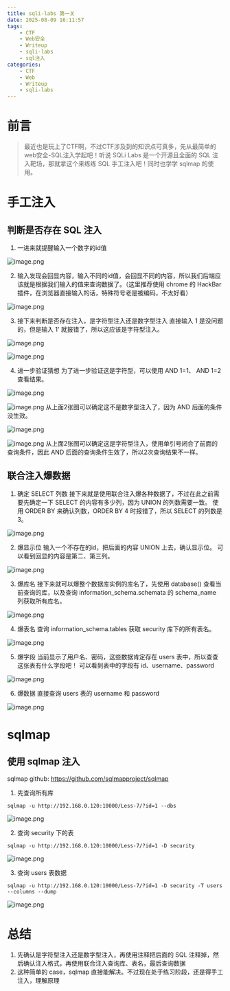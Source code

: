 ```yaml
---
title: sqli-labs 第一关
date: 2025-08-09 16:11:57
tags:
    - CTF
    - Web安全
    - Writeup
    - sqli-labs
    - sql注入
categories:
    - CTF
    - Web
    - Writeup
    - sqli-labs
---
```

# 前言

> 最近也是玩上了CTF啊，不过CTF涉及到的知识点可真多，先从最简单的web安全-SQL注入学起吧！听说 SQLi Labs 是一个开源且全面的 SQL 注入靶场，那就拿这个来练练 SQL 手工注入吧！同时也学学 sqlmap 的使用。

# 手工注入
## 判断是否存在 SQL 注入
1. 一进来就提醒输入一个数字的id值

![image.png](https://s2.loli.net/2025/08/09/zmUvZL6F91Gatuh.png)

2. 输入发现会回显内容，输入不同的id值，会回显不同的内容，所以我们后端应该就是根据我们输入的值来查询数据了。（这里推荐使用 chrome 的 HackBar 插件，在浏览器直接输入的话，特殊符号老是被编码，不太好看）

![image.png](https://s2.loli.net/2025/08/09/G1D9AYaqi7KMbEC.png)

3. 接下来判断是否存在注入，是字符型注入还是数字型注入
直接输入 1 是没问题的，但是输入 1' 就报错了，所以这应该是字符型注入。

![image.png](https://s2.loli.net/2025/08/09/hVKdEtHfIvbL9C5.png)

![image.png](https://s2.loli.net/2025/08/09/Nj87fe3Z5uaOt2l.png)

4. 进一步验证猜想
为了进一步验证这是字符型，可以使用 AND 1=1、 AND 1=2 查看结果。


![image.png](https://s2.loli.net/2025/08/09/426VUfPjYKmu5DW.png)

![image.png](https://s2.loli.net/2025/08/09/YR9xturkiwEf5FA.png)
从上面2张图可以确定这不是数字型注入了，因为 AND 后面的条件没生效。

![image.png](https://s2.loli.net/2025/08/09/oPbjvZQrVqL924u.png)

![image.png](https://s2.loli.net/2025/08/09/2CaEwxKeHSVtd3s.png)
从上面2张图可以确定这是字符型注入，使用单引号闭合了前面的查询条件，因此 AND 后面的查询条件生效了，所以2次查询结果不一样。

## 联合注入爆数据
1. 确定 SELECT 列数
接下来就是使用联合注入爆各种数据了，不过在此之前需要先确定一下 SELECT 的内容有多少列，因为 UNION 的列数需要一致。
使用 ORDER BY 来确认列数，ORDER BY 4 时报错了，所以 SELECT 的列数是3。

![image.png](https://s2.loli.net/2025/08/09/lMm5iyFq1bCQzJH.png)

2. 爆显示位
输入一个不存在的id，把后面的内容 UNION 上去，确认显示位。
可以看到回显的内容是第二、第三列。

![image.png](https://s2.loli.net/2025/08/09/aqgoCQbSxNH2RGj.png)

3. 爆库名
接下来就可以爆整个数据库实例的库名了，先使用 database() 查看当前查询的库，以及查询 information_schema.schemata 的 schema_name 列获取所有库名。

![image.png](https://s2.loli.net/2025/08/09/76edbohSy5rZKU2.png)

4. 爆表名
查询 information_schema.tables 获取 security 库下的所有表名。

![image.png](https://s2.loli.net/2025/08/09/6lsrvCjtez3Rxnc.png)

5. 爆字段
当前显示了用户名、密码，这些数据肯定存在 users 表中，所以查查这张表有什么字段吧！
可以看到表中的字段有 id、username、password

![image.png](https://s2.loli.net/2025/08/09/zFs6qEQfJaTjCYx.png)

6. 爆数据
直接查询 users 表的 username 和 password

![image.png](https://s2.loli.net/2025/08/09/m6VIKUxEyejuX8t.png)

# sqlmap
## 使用 sqlmap 注入
sqlmap github: https://github.com/sqlmapproject/sqlmap

1. 先查询所有库

```
sqlmap -u http://192.168.0.120:10000/Less-7/?id=1 --dbs
```
![image.png](https://s2.loli.net/2025/08/09/1T8fLmZjkMVv2W3.png)

2. 查询 security 下的表

```
sqlmap -u http://192.168.0.120:10000/Less-7/?id=1 -D security
```

![image.png](https://s2.loli.net/2025/08/09/MsNDXunrwGg6tlo.png)

3. 查询 users 表数据

```
sqlmap -u http://192.168.0.120:10000/Less-7/?id=1 -D security -T users --columns --dump
```

![image.png](https://s2.loli.net/2025/08/09/5KaN9YlTciSrXWL.png)

# 总结
1. 先确认是字符型注入还是数字型注入，再使用注释把后面的 SQL 注释掉，然后确认注入格式，再使用联合注入查询库、表名，最后查询数据
2. 这种简单的 case，sqlmap 直接能解决。不过现在处于练习阶段，还是得手工注入，理解原理